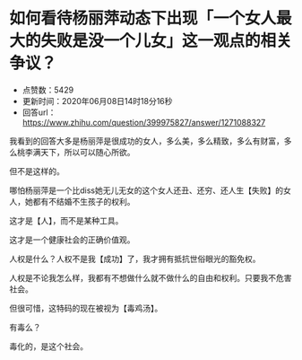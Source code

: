 # 如何看待杨丽萍动态下出现「一个女人最大的失败是没一个儿女」这一观点的相关争议？
- 点赞数：5429
- 更新时间：2020年06月08日14时18分16秒
- 回答url：https://www.zhihu.com/question/399975827/answer/1271088327
<body>
 <p data-pid="MX6dPv5N">我看到的回答大多是杨丽萍是很成功的女人，多么美，多么精致，多么有财富，多么桃李满天下，所以可以随心所欲。</p>
 <p data-pid="nmNiKs5R">但不是这样的。</p>
 <p data-pid="bgpcyZ_n">哪怕杨丽萍是一个比diss她无儿无女的这个女人还丑、还穷、还人生【失败】的女人，她都有不结婚不生孩子的权利。</p>
 <p data-pid="7JmjFe8y">这才是【人】，而不是某种工具。</p>
 <p data-pid="3DKLx-hH">这才是一个健康社会的正确价值观。</p>
 <p data-pid="am1uD4yP">人权是什么？人权不是我【成功】了，我才拥有抵抗世俗眼光的豁免权。</p>
 <p data-pid="XWL2vktG">人权是不论我怎么样，我都有不想做什么就不做什么的自由和权利。只要我不危害社会。</p>
 <p data-pid="IVLdQOOx">但很可惜，这特码的现在被视为【毒鸡汤】。</p>
 <p data-pid="NRo0H2pr">有毒么？</p>
 <p data-pid="VCxyfENy">毒化的，是这个社会。</p>
</body>